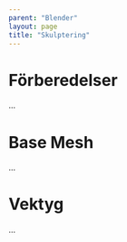 ```yaml
---
parent: "Blender"
layout: page
title: "Skulptering"
---
```


# Förberedelser
...

# Base Mesh
...

# Vektyg
...
